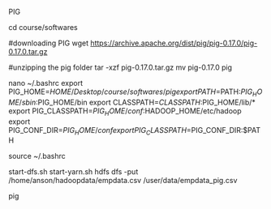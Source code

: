 PIG

cd course/softwares

#downloading PIG
wget https://archive.apache.org/dist/pig/pig-0.17.0/pig-0.17.0.tar.gz

#unzipping the pig folder
tar -xzf pig-0.17.0.tar.gz
mv pig-0.17.0 pig

nano ~/.bashrc
export PIG_HOME=$HOME/Desktop/course/softwares/pig
export PATH=$PATH:$PIG_HOME/sbin:$PIG_HOME/bin
export CLASSPATH=$CLASSPATH:$PIG_HOME/lib/*
export PIG_CLASSPATH=$PIG_HOME/conf:$HADOOP_HOME/etc/hadoop
export PIG_CONF_DIR=$PIG_HOME/conf
export PIG_CLASSPATH=$PIG_CONF_DIR:$PATH

source ~/.bashrc

start-dfs.sh
start-yarn.sh
hdfs dfs -put /home/anson/hadoopdata/empdata.csv /user/data/empdata_pig.csv

pig 

